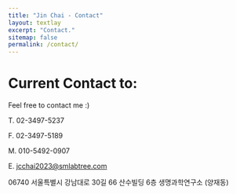```yaml
---
title: "Jin Chai - Contact"
layout: textlay
excerpt: "Contact."
sitemap: false
permalink: /contact/
---
```


# Current Contact to:
<p></p>
Feel free to contact me :) 
<br>

<!-- E-mail: jcchai2023@smlabtree.com or jincchai.kor@gmail.com -->
<p></p>

T. 02-3497-5237  

F. 02-3497-5189

M. 010-5492-0907

E. jcchai2023@smlabtree.com

06740 서울특별시 강남대로 30길 66 산수빌딩 6층 생명과학연구소 (양재동)

<!--
# Previous Contact to:

<p> </p>
Department of Epidemiology & Population Health 
<br>
Qibin Qi Lab, Belfer Bldg Rm 1306
<br>
Albert Einstein College of Medicine
<br>
1300 Morris Park Avenue
<br>
Bronx, NY 10461
<p> </p>

Phone: +1-718-430-3603

E-mail: jin.chai@einsteinmed.org
-->


<!--

## Lab Location

An Lab is in Hana Science Hall (building B) of the Korea University, Seoul Campus ([Google Map](https://goo.gl/maps/cvCyyNZVjCD2)):

Office: Room 168, Floor 1, Hana Science Hall building B
Lab: Room 259, Floor 2, Hana Science Hall building B
126-15 Anamdong 5(o)-ga, Seongbuk-gu, Seoul, South Korea

<iframe src="https://www.google.com/maps/embed?pb=!1m18!1m12!1m3!1d6753.665754951503!2d127.02423323623839!3d37.58720923707466!2m3!1f0!2f0!3f0!3m2!1i1024!2i768!4f13.1!3m3!1m2!1s0x0%3A0x6afc180e52280672!2z6rOg66Ck64yA7ZWZ6rWQIO2VmOuCmOqzvO2Vmeq0gA!5e0!3m2!1sen!2sus!4v1549979941407" width="600" height="450" frameborder="0" style="border:0" allowfullscreen></iframe>


-->
